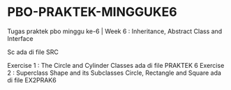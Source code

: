 # PBO-PRAKTEK-MINGGUKE6
Tugas praktek pbo minggu ke-6 | Week 6 : Inheritance, Abstract Class and Interface

Sc ada di file SRC

Exercise 1 : The Circle and Cylinder Classes ada di file PRAKTEK 6
Exercise 2 : Superclass Shape and its Subclasses Circle, Rectangle and Square ada di file EX2PRAK6

